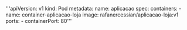 '''apiVersion: v1
kind: Pod
metadata:
  name: aplicacao
spec:
  containers:
    - name: container-aplicacao-loja
      image: rafanercessian/aplicacao-loja:v1
      ports:
       - containerPort: 80'''
